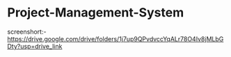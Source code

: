 # Project-Management-System


screenshort:- https://drive.google.com/drive/folders/1j7up9QPvdvccYqALr78O4Iv8jMLbGDty?usp=drive_link
